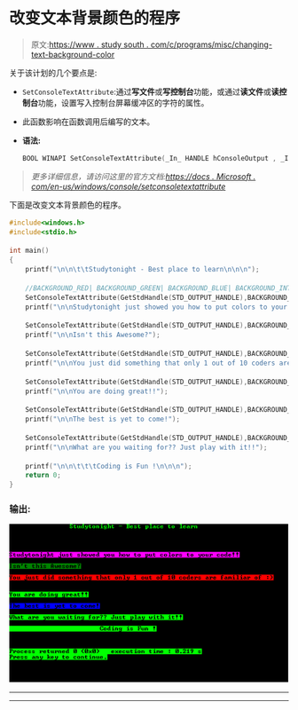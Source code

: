 # 改变文本背景颜色的程序

> 原文:[https://www . study south . com/c/programs/misc/changing-text-background-color](https://www.studytonight.com/c/programs/misc/changing-text-background-color)

关于该计划的几个要点是:

*   `SetConsoleTextAttribute`:通过**写文件**或**写控制台**功能，或通过**读文件**或**读控制台**功能，设置写入控制台屏幕缓冲区的字符的属性。
*   此函数影响在函数调用后编写的文本。
*   **语法:**

    ```cpp
    BOOL WINAPI SetConsoleTextAttribute(_In_ HANDLE hConsoleOutput , _In_ WORD wAttributes);
    ```

> *更多详细信息，请访问这里的官方文档:[https://docs . Microsoft . com/en-us/windows/console/setconsoletextattribute](https://docs.microsoft.com/en-us/windows/console/setconsoletextattribute)*

下面是改变文本背景颜色的程序。

```cpp
#include<windows.h>
#include<stdio.h>

int main()
{
    printf("\n\n\t\tStudytonight - Best place to learn\n\n\n");

    //BACKGROUND_RED| BACKGROUND_GREEN| BACKGROUND_BLUE| BACKGROUND_INTENSITY
    SetConsoleTextAttribute(GetStdHandle(STD_OUTPUT_HANDLE),BACKGROUND_BLUE|BACKGROUND_RED|BACKGROUND_INTENSITY);
    printf("\n\nStudytonight just showed you how to put colors to your code!!");

    SetConsoleTextAttribute(GetStdHandle(STD_OUTPUT_HANDLE),BACKGROUND_GREEN);
    printf("\n\nIsn't this Awesome?");

    SetConsoleTextAttribute(GetStdHandle(STD_OUTPUT_HANDLE),BACKGROUND_INTENSITY|BACKGROUND_RED);
    printf("\n\nYou just did something that only 1 out of 10 coders are familiar of :)\n");

    SetConsoleTextAttribute(GetStdHandle(STD_OUTPUT_HANDLE),BACKGROUND_GREEN|BACKGROUND_INTENSITY);
    printf("\n\nYou are doing great!!");

    SetConsoleTextAttribute(GetStdHandle(STD_OUTPUT_HANDLE),BACKGROUND_BLUE|BACKGROUND_INTENSITY);
    printf("\n\nThe best is yet to come!");

    SetConsoleTextAttribute(GetStdHandle(STD_OUTPUT_HANDLE),BACKGROUND_GREEN|BACKGROUND_INTENSITY);
    printf("\n\nWhat are you waiting for?? Just play with it!!");

    printf("\n\n\t\t\tCoding is Fun !\n\n\n");
    return 0;
}
```

### 输出:

![C program out for Changing text background color](img/8a7a3a67971bf17440ef810fe7d585e9.png)

* * *

* * *
